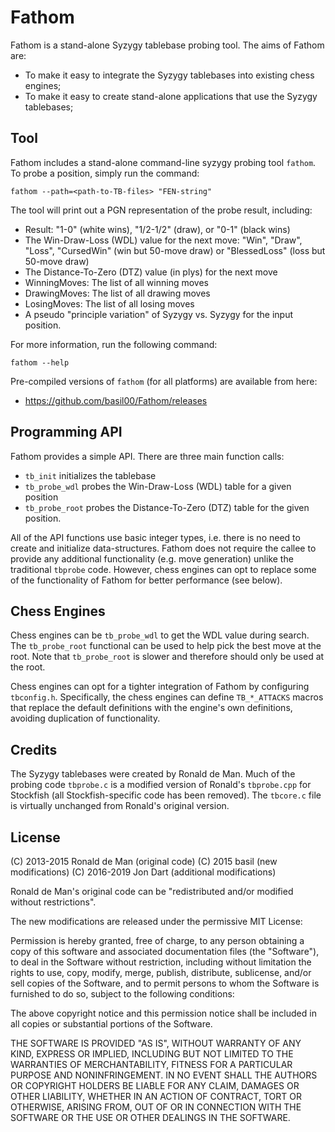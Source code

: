 Fathom
======

Fathom is a stand-alone Syzygy tablebase probing tool.  The aims of Fathom
are:

* To make it easy to integrate the Syzygy tablebases into existing chess
  engines;
* To make it easy to create stand-alone applications that use the Syzygy
  tablebases;

Tool
----

Fathom includes a stand-alone command-line syzygy probing tool `fathom`.  To
probe a position, simply run the command:

    fathom --path=<path-to-TB-files> "FEN-string"

The tool will print out a PGN representation of the probe result, including:

* Result: "1-0" (white wins), "1/2-1/2" (draw), or "0-1" (black wins)
* The Win-Draw-Loss (WDL) value for the next move: "Win", "Draw", "Loss",
  "CursedWin" (win but 50-move draw) or "BlessedLoss" (loss but 50-move draw)
* The Distance-To-Zero (DTZ) value (in plys) for the next move
* WinningMoves: The list of all winning moves
* DrawingMoves: The list of all drawing moves
* LosingMoves: The list of all losing moves
* A pseudo "principle variation" of Syzygy vs. Syzygy for the input position.

For more information, run the following command:

    fathom --help

Pre-compiled versions of `fathom` (for all platforms) are available from here:

* https://github.com/basil00/Fathom/releases

Programming API
---------------

Fathom provides a simple API.  There are three main function calls:

* `tb_init` initializes the tablebase
* `tb_probe_wdl` probes the Win-Draw-Loss (WDL) table for a given position
* `tb_probe_root` probes the Distance-To-Zero (DTZ) table for the given
  position.

All of the API functions use basic integer types, i.e. there is no need to
create and initialize data-structures.  Fathom does not require the callee
to provide any additional functionality (e.g. move generation) unlike the
traditional `tbprobe` code.  However, chess engines can opt to replace some
of the functionality of Fathom for better performance (see below).

Chess Engines
-------------

Chess engines can be `tb_probe_wdl` to get the WDL value during search.  The
`tb_probe_root` functional can be used to help pick the best move at the root.
Note that `tb_probe_root` is slower and therefore should only be used at the
root.

Chess engines can opt for a tighter integration of Fathom by configuring
`tbconfig.h`.  Specifically, the chess engines can define `TB_*_ATTACKS`
macros that replace the default definitions with the engine's own definitions,
avoiding duplication of functionality.

Credits
-------

The Syzygy tablebases were created by Ronald de Man.  Much of the probing code
`tbprobe.c` is a modified version of Ronald's `tbprobe.cpp` for Stockfish (all
Stockfish-specific code has been removed).  The `tbcore.c` file is virtually
unchanged from Ronald's original version.

License
-------

(C) 2013-2015 Ronald de Man (original code)
(C) 2015 basil (new modifications)
(C) 2016-2019 Jon Dart (additional modifications)

Ronald de Man's original code can be "redistributed and/or modified without
restrictions".

The new modifications are released under the permissive MIT License:

Permission is hereby granted, free of charge, to any person obtaining a copy of
this software and associated documentation files (the "Software"), to deal in
the Software without restriction, including without limitation the rights to
use, copy, modify, merge, publish, distribute, sublicense, and/or sell copies
of the Software, and to permit persons to whom the Software is furnished to do
so, subject to the following conditions:

The above copyright notice and this permission notice shall be included in all
copies or substantial portions of the Software.

THE SOFTWARE IS PROVIDED "AS IS", WITHOUT WARRANTY OF ANY KIND, EXPRESS OR
IMPLIED, INCLUDING BUT NOT LIMITED TO THE WARRANTIES OF MERCHANTABILITY,
FITNESS FOR A PARTICULAR PURPOSE AND NONINFRINGEMENT. IN NO EVENT SHALL THE
AUTHORS OR COPYRIGHT HOLDERS BE LIABLE FOR ANY CLAIM, DAMAGES OR OTHER
LIABILITY, WHETHER IN AN ACTION OF CONTRACT, TORT OR OTHERWISE, ARISING FROM,
OUT OF OR IN CONNECTION WITH THE SOFTWARE OR THE USE OR OTHER DEALINGS IN THE
SOFTWARE.

